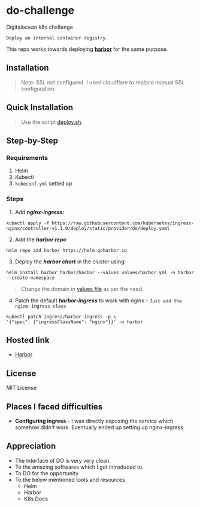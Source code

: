 # do-challenge
Digitalocean k8s challenge

```
Deploy an internal container registry.
```

This repo works towards deploying [**harbor**](https://goharbor.io/) for the same purpose.

## **Installation**

> Note: SSL not configured. I used cloudflare to replace manual SSL configuration.

## Quick Installation

> Use the script [deploy.sh](./deploy.sh).

## Step-by-Step

### Requirements
1. Helm
2. Kubectl
3. `kubeconf.yml` setted up

### Steps

1. Add ***nginx-ingress:***
```
kubectl apply -f https://raw.githubusercontent.com/kubernetes/ingress-nginx/controller-v1.1.0/deploy/static/provider/do/deploy.yaml
```

2. Add the ***harbor repo***
```
helm repo add harbor https://helm.goharbor.io
```

3. Deploy the ***harbor chart*** in the cluster using:

```
helm install harbor harbor/harbor --values values/harbor.yml -n harbor --create-namespace
```
> Change the domain in [values file](./values/harbor.yml) as per the need.

4. Patch the default ***harbor-ingress*** to work with nginx - `Just add the nginx ingress class`
```
kubectl patch ingress/harbor-ingress -p \
'{"spec": {"ingressClassName": "nginx"}}' -n harbor
```

## Hosted link
- [Harbor](https://harbor.crossphoton.tech)

## License
MIT License

## Places I faced difficulties

- **Configuring ingress** - I was directly exposing the service which somehow didn't work. Eventually ended up setting up nginx-ingress.

## Appreciation
- The interface of DO is very very clean.
- To the amazing softwares which I got introduced to.
- To DO for the opportunity
- To the below mentioned tools and resources
    - Helm
    - Harbor
    - K8s Docs
